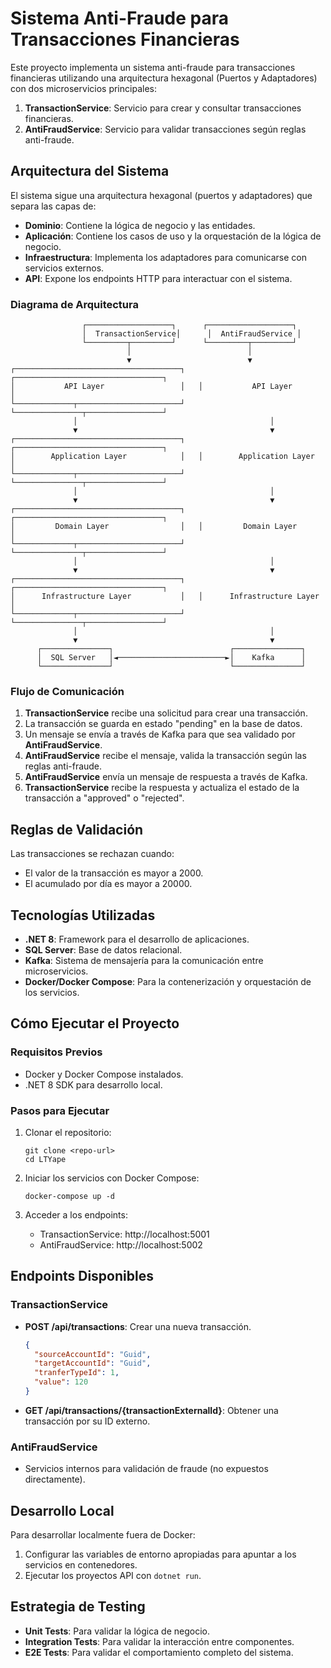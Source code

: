 # Sistema Anti-Fraude para Transacciones Financieras

Este proyecto implementa un sistema anti-fraude para transacciones financieras utilizando una arquitectura hexagonal (Puertos y Adaptadores) con dos microservicios principales:

1. **TransactionService**: Servicio para crear y consultar transacciones financieras.
2. **AntiFraudService**: Servicio para validar transacciones según reglas anti-fraude.

## Arquitectura del Sistema

El sistema sigue una arquitectura hexagonal (puertos y adaptadores) que separa las capas de:

- **Dominio**: Contiene la lógica de negocio y las entidades.
- **Aplicación**: Contiene los casos de uso y la orquestación de la lógica de negocio.
- **Infraestructura**: Implementa los adaptadores para comunicarse con servicios externos.
- **API**: Expone los endpoints HTTP para interactuar con el sistema.

### Diagrama de Arquitectura

```
                ┌───────────────────┐      ┌───────────────────┐
                │  TransactionService│      │  AntiFraudService │
                └─────────┬─────────┘      └─────────┬─────────┘
                          │                          │
                          ▼                          ▼
┌─────────────────────────────────────┐   ┌─────────────────────────────────┐
│           API Layer                 │   │           API Layer             │
└─────────────┬───────────────────────┘   └───────────────┬─────────────────┘
              │                                           │
              ▼                                           ▼
┌─────────────────────────────────────┐   ┌─────────────────────────────────┐
│        Application Layer            │   │        Application Layer        │
└─────────────┬───────────────────────┘   └───────────────┬─────────────────┘
              │                                           │
              ▼                                           ▼
┌─────────────────────────────────────┐   ┌─────────────────────────────────┐
│         Domain Layer                │   │         Domain Layer            │
└─────────────┬───────────────────────┘   └───────────────┬─────────────────┘
              │                                           │
              ▼                                           ▼
┌─────────────────────────────────────┐   ┌─────────────────────────────────┐
│      Infrastructure Layer           │   │      Infrastructure Layer       │
└─────────────┬───────────────────────┘   └───────────────┬─────────────────┘
              │                                           │
              ▼                                           ▼
      ┌───────────────┐                          ┌───────────────┐
      │  SQL Server   │◄────────────────────────►│    Kafka      │
      └───────────────┘                          └───────────────┘
```

### Flujo de Comunicación

1. **TransactionService** recibe una solicitud para crear una transacción.
2. La transacción se guarda en estado "pending" en la base de datos.
3. Un mensaje se envía a través de Kafka para que sea validado por **AntiFraudService**.
4. **AntiFraudService** recibe el mensaje, valida la transacción según las reglas anti-fraude.
5. **AntiFraudService** envía un mensaje de respuesta a través de Kafka.
6. **TransactionService** recibe la respuesta y actualiza el estado de la transacción a "approved" o "rejected".

## Reglas de Validación

Las transacciones se rechazan cuando:
- El valor de la transacción es mayor a 2000.
- El acumulado por día es mayor a 20000.

## Tecnologías Utilizadas

- **.NET 8**: Framework para el desarrollo de aplicaciones.
- **SQL Server**: Base de datos relacional.
- **Kafka**: Sistema de mensajería para la comunicación entre microservicios.
- **Docker/Docker Compose**: Para la contenerización y orquestación de los servicios.

## Cómo Ejecutar el Proyecto

### Requisitos Previos

- Docker y Docker Compose instalados.
- .NET 8 SDK para desarrollo local.

### Pasos para Ejecutar

1. Clonar el repositorio:
   ```
   git clone <repo-url>
   cd LTYape
   ```

2. Iniciar los servicios con Docker Compose:
   ```
   docker-compose up -d
   ```

3. Acceder a los endpoints:
   - TransactionService: http://localhost:5001
   - AntiFraudService: http://localhost:5002

## Endpoints Disponibles

### TransactionService

- **POST /api/transactions**: Crear una nueva transacción.
  ```json
  {
    "sourceAccountId": "Guid",
    "targetAccountId": "Guid",
    "tranferTypeId": 1,
    "value": 120
  }
  ```

- **GET /api/transactions/{transactionExternalId}**: Obtener una transacción por su ID externo.

### AntiFraudService

- Servicios internos para validación de fraude (no expuestos directamente).

## Desarrollo Local

Para desarrollar localmente fuera de Docker:

1. Configurar las variables de entorno apropiadas para apuntar a los servicios en contenedores.
2. Ejecutar los proyectos API con `dotnet run`.

## Estrategia de Testing

- **Unit Tests**: Para validar la lógica de negocio.
- **Integration Tests**: Para validar la interacción entre componentes.
- **E2E Tests**: Para validar el comportamiento completo del sistema. 